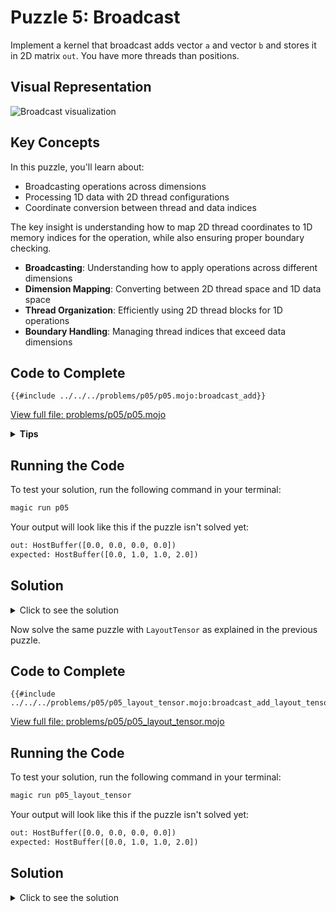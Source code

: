 # Puzzle 5: Broadcast

Implement a kernel that broadcast adds vector `a` and vector `b` and stores it in 2D matrix `out`.
You have more threads than positions.

## Visual Representation

![Broadcast visualization](https://raw.githubusercontent.com/srush/GPU-Puzzles/main/GPU_puzzlers_files/GPU_puzzlers_27_1.svg)

## Key Concepts

In this puzzle, you'll learn about:
- Broadcasting operations across dimensions
- Processing 1D data with 2D thread configurations
- Coordinate conversion between thread and data indices

The key insight is understanding how to map 2D thread coordinates to 1D memory indices for the operation, while also ensuring proper boundary checking.

- **Broadcasting**: Understanding how to apply operations across different dimensions
- **Dimension Mapping**: Converting between 2D thread space and 1D data space
- **Thread Organization**: Efficiently using 2D thread blocks for 1D operations
- **Boundary Handling**: Managing thread indices that exceed data dimensions

## Code to Complete

```mojo
{{#include ../../../problems/p05/p05.mojo:broadcast_add}}
```
<a href="../../../problems/p05/p05.mojo" class="filename">View full file: problems/p05/p05.mojo</a>

<details>
<summary><strong>Tips</strong></summary>

<div class="solution-tips">

1. For row-major matrix, convert 2D thread indices to a 1D index using: `index = local_j * size + local_i`
2. Check if the calculated index is within the valid range
3. Add corresponding elements from `a` and `b` only for valid indices

</div>
</details>

## Running the Code

To test your solution, run the following command in your terminal:

```bash
magic run p05
```

Your output will look like this if the puzzle isn't solved yet:
```txt
out: HostBuffer([0.0, 0.0, 0.0, 0.0])
expected: HostBuffer([0.0, 1.0, 1.0, 2.0])
```

## Solution

<details>
<summary>Click to see the solution</summary>

```mojo
{{#include ../../../solutions/p05/p05.mojo:broadcast_add_solution}}
```

<div class="solution-explanation">

This solution:
- Converts 2D thread coordinates to a 1D memory index
- Checks if the index is within the valid range
- Performs element-wise addition of `a` and `b` for valid indices

</div>
</details>


Now solve the same puzzle with `LayoutTensor` as explained in the previous puzzle.

## Code to Complete

```mojo
{{#include ../../../problems/p05/p05_layout_tensor.mojo:broadcast_add_layout_tensor}}
```
<a href="../../../problems/p05/p05_layout_tensor.mojo" class="filename">View full file: problems/p05/p05_layout_tensor.mojo</a>

## Running the Code

To test your solution, run the following command in your terminal:

```bash
magic run p05_layout_tensor
```

Your output will look like this if the puzzle isn't solved yet:
```txt
out: HostBuffer([0.0, 0.0, 0.0, 0.0])
expected: HostBuffer([0.0, 1.0, 1.0, 2.0])
```

## Solution

<details>
<summary>Click to see the solution</summary>

```mojo
{{#include ../../../solutions/p05/p05.mojo:broadcast_add_solution}}
```
